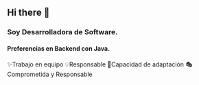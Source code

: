 ## Hi there 👋
### Soy Desarrolladora de Software.
#### Preferencias en Backend con Java.
✨Trabajo en equipo
💡Responsable
🎈Capacidad de adaptación
🎭Comprometida y Responsable


